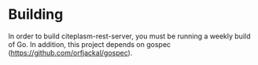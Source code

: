 Building
==========

In order to build citeplasm-rest-server, you must be running a weekly build of
Go. In addition, this project depends on gospec (https://github.com/orfjackal/gospec).

